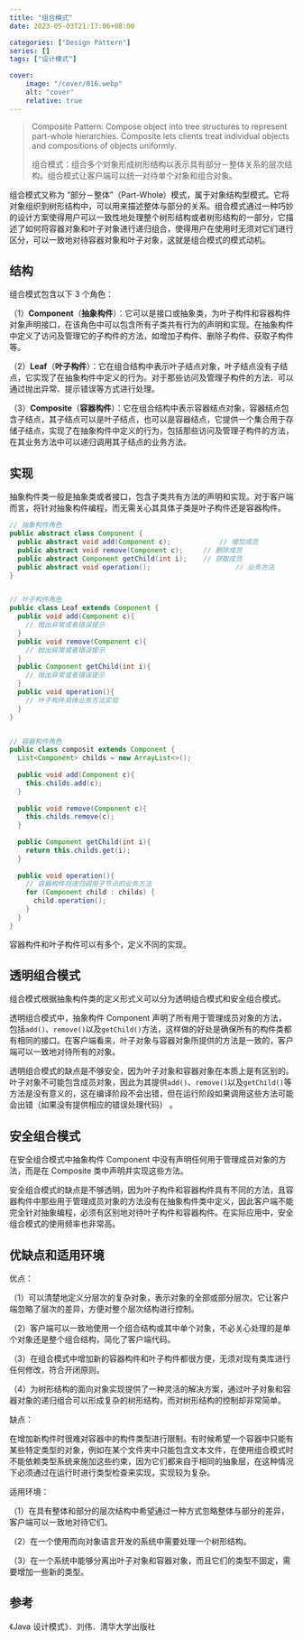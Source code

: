 ```yaml
---
title: "组合模式"
date: 2023-05-03T21:17:06+08:00

categories: ["Design Pattern"]
series: []
tags: ["设计模式"]

cover:
    image: "/cover/016.webp"
    alt: "cover"
    relative: true
---
```


> Composite Pattern: Compose object into tree structures to represent part-whole hierarchies. Composite lets clients treat individual objects and compositions of objects uniformly.
> 
> 组合模式：组合多个对象形成树形结构以表示具有部分－整体关系的层次结构。组合模式让客户端可以统一对待单个对象和组合对象。

组合模式又称为 “部分－整体”（Part-Whole）模式，属于对象结构型模式。它将对象组织到树形结构中，可以用来描述整体与部分的关系。组合模式通过一种巧妙的设计方案使得用户可以一致性地处理整个树形结构或者树形结构的一部分，它描述了如何将容器对象和叶子对象进行递归组合，使得用户在使用时无须对它们进行区分，可以一致地对待容器对象和叶子对象，这就是组合模式的模式动机。

## 结构

组合模式包含以下 3 个角色：

（1）**Component**（**抽象构件**）：它可以是接口或抽象类，为叶子构件和容器构件对象声明接口，在该角色中可以包含所有子类共有行为的声明和实现。在抽象构件中定义了访问及管理它的子构件的方法，如增加子构件、删除子构件、获取子构件等。

（2）**Leaf**（**叶子构件**）：它在组合结构中表示叶子结点对象，叶子结点没有子结点，它实现了在抽象构件中定义的行为。对于那些访问及管理子构件的方法．可以通过抛出异常、提示错误等方式进行处理。

（3）**Composite**（**容器构件**）：它在组合结构中表示容器结点对象，容器结点包含子结点，其子结点可以是叶子结点，也可以是容器结点，它提供一个集合用于存储子结点，实现了在抽象构件中定义的行为，包括那些访问及管理子构件的方法，在其业务方法中可以递归调用其子结点的业务方法。

## 实现

抽象构件类一般是抽象类或者接口，包含子类共有方法的声明和实现。对于客户端而言，将针对抽象构件编程，而无需关心其具体子类是叶子构件还是容器构件。

```java
// 抽象构件角色
public abstract class Component {
  public abstract void add(Component c);			// 增加成员
  public abstract void remove(Component c);		// 删除成员
  public abstract Component getChild(int i);	// 获取成员
  public abstract void operation();						// 业务方法
}


// 叶子构件角色
public class Leaf extends Component {
  public void add(Component c){
    // 抛出异常或者错误提示
  }
  public void remove(Component c){
    // 抛出异常或者错误提示
  }
  public Component getChild(int i){
    // 抛出异常或者错误提示
  }
  public void operation(){
    // 叶子构件具体业务方法实现
  }
}


// 容器构件角色
public class composit extends Component {
  List<Component> childs = new ArrayList<>();
  
  public void add(Component c){
    this.childs.add(c);
  }
  
  public void remove(Component c){
    this.childs.remove(c);
  }
  
  public Component getChild(int i){
    return this.childs.get(i);
  }
  
  public void operation(){
    // 容器构件将递归调用子节点的业务方法
    for (Component child : childs) {
      child.operation();
    }
  }
}
```

容器构件和叶子构件可以有多个，定义不同的实现。

## 透明组合模式

组合模式根据抽象构件类的定义形式义可以分为透明组合模式和安全组合模式。

透明组合模式中，抽象构件 Component 声明了所有用于管理成员对象的方法，包括`add()`、`remove()`以及`getChild()`方法，这样做的好处是确保所有的构件类都有相同的接口。在客户端看来，叶子对象与容器对象所提供的方法是一致的，客户端可以一致地对待所有的对象。

透明组合模式的缺点是不够安全，因为叶子对象和容器对象在本质上是有区别的。叶子对象不可能包含成员对象，因此为其提供`add()`、`remove()`以及`getChild()`等方法是没有意义的，这在编译阶段不会出错，但在运行阶段如果调用这些方法可能会出错（如果没有提供相应的错误处理代码） 。

## 安全组合模式

在安全组合模式中抽象构件 Component 中没有声明任何用于管理成员对象的方法，而是在 Composite 类中声明并实现这些方法。

安全组合模式的缺点是不够透明，因为叶子构件和容器构件具有不同的方法，且容器构件中那些用于管理成员对象的方法没有在抽象构件类中定义，因此客户端不能完全针对抽象编程，必须有区别地对待叶子构件和容器构件。在实际应用中，安全组合模式的使用频率也非常高。

## 优缺点和适用环境

优点：

（1）可以清楚地定义分层次的复杂对象，表示对象的全部或部分层次。它让客户端忽略了层次的差异，方便对整个层次结构进行控制。

（2）客户端可以一致地使用一个组合结构或其中单个对象，不必关心处理的是单个对象还是整个组合结构，简化了客户端代码。

（3）在组合模式中增加新的容器构件和叶子构件都很方便，无须对现有类库进行任何修改，符合开闭原则。

（4）为树形结构的面向对象实现提供了一种灵活的解决方案，通过叶子对象和容器对象的递归组合可以形成复杂的树形结构，而对树形结构的控制却非常简单。

缺点：

在增加新构件时很难对容器中的构件类型进行限制。有时候希望一个容器中只能有某些特定类型的对象，例如在某个文件夹中只能包含文本文件，在使用组合模式时不能依赖类型系统来施加这些约束，因为它们都来自于相同的抽象层，在这种情况下必须通过在运行时进行类型检查来实现，实现较为复杂。

适用环境：

（1）在具有整体和部分的层次结构中希望通过一种方式忽略整体与部分的差异，客户端可以一致地对待它们。

（2）在一个使用而向对象语言开发的系统中需要处理一个树形结构。

（3）在一个系统中能够分离出叶子对象和容器对象，而且它们的类型不固定，需要增加一些新的类型。

## 参考

《Java 设计模式》．刘伟．清华大学出版社
